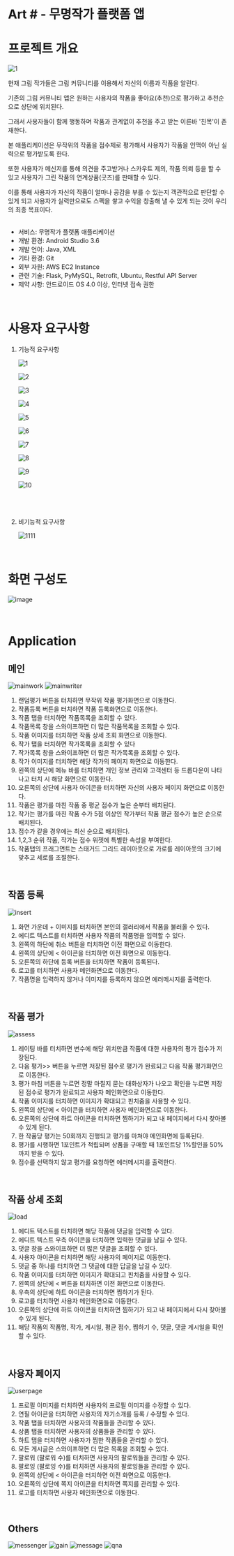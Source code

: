 
# Art # - 무명작가 플랫폼 앱

# 프로젝트 개요

![1](https://user-images.githubusercontent.com/63458653/87631277-01494680-c772-11ea-897f-5ea7415efb15.png)

현재 그림 작가들은 그림 커뮤니티를 이용해서 자신의 이름과 작품을 알린다.

기존의 그림 커뮤니티 앱은 원하는 사용자의 작품을 좋아요(추천)으로 평가하고 추천순으로 상단에 위치된다. 

그래서 사용자들이 함께 행동하며 작품과 관계없이 추천을 주고 받는 이른바 '친목'이 존재한다.

본 애플리케이션은 무작위의 작품을 점수제로 평가해서 사용자가 작품을 인맥이 아닌 실력으로 평가받도록 한다.

또한 사용자가 메신저를 통해 의견을 주고받거나 스카우트 제의, 작품 의뢰 등을 할 수 있고 사용자가 그린 작품의 연계상품(굿즈)를 판매할 수 있다. 

이를 통해 사용자가 자신의 작품이 얼마나 공감을 부를 수 있는지 객관적으로 판단할 수 있게 되고 사용자가 실력만으로도 스펙을 쌓고 수익을 창출해 낼 수 있게 되는 것이  우리의 최종 목표이다.
<br><br>
- 서비스: 무명작가 플랫폼 애플리케이션
- 개발 환경: Android Studio 3.6
- 개발 언어: Java, XML
- 기타 환경: Git 
- 외부 자원: AWS EC2 Instance
- 관련 기술: Flask, PyMySQL, Retrofit, Ubuntu, Restful API Server
- 제약 사항: 안드로이드 OS 4.0 이상, 인터넷 접속 권한

<br>



# 사용자 요구사항

1. 기능적 요구사항

   ![1](https://user-images.githubusercontent.com/63458653/87670459-b566c380-c7aa-11ea-8582-5fece6eb2dbf.PNG)
   
   ![2](https://user-images.githubusercontent.com/63458653/87670855-6a00e500-c7ab-11ea-9baf-d497bc1d417e.PNG)
 
   ![3](https://user-images.githubusercontent.com/63458653/87670867-6d946c00-c7ab-11ea-91d7-e0869dd0c19c.PNG)
 
   ![4](https://user-images.githubusercontent.com/63458653/87670876-7127f300-c7ab-11ea-924c-1a77d13de24e.PNG)
 
   ![5](https://user-images.githubusercontent.com/63458653/87670881-72f1b680-c7ab-11ea-9518-d41b3f8c59ad.PNG)
 
   ![6](https://user-images.githubusercontent.com/63458653/87670893-771dd400-c7ab-11ea-8200-326abc32d2b7.PNG)
 
   ![7](https://user-images.githubusercontent.com/63458653/87670906-7ab15b00-c7ab-11ea-8ae5-245aaf28c834.PNG)
 
   ![8](https://user-images.githubusercontent.com/63458653/87670919-7e44e200-c7ab-11ea-97ba-3116b53b16af.PNG)
 
   ![9](https://user-images.githubusercontent.com/63458653/87670931-813fd280-c7ab-11ea-8f4c-6db87cb7be9c.PNG)
 
   ![10](https://user-images.githubusercontent.com/63458653/87670940-83a22c80-c7ab-11ea-8cac-f96a6fa541d3.PNG)
<br><br><br><br>
2. 비기능적 요구사항

   ![1111](https://user-images.githubusercontent.com/63458653/87670948-8735b380-c7ab-11ea-8c99-88dd1afd154f.PNG)


<br>

# 화면 구성도

![image](https://user-images.githubusercontent.com/63458653/87671098-b815e880-c7ab-11ea-80b4-fd43f3a74f3c.png)


<br>


# Application 

## 메인

![mainwork](https://user-images.githubusercontent.com/63458653/87678571-134cd880-c7b6-11ea-9dc3-2f3de8c7b54f.jpg)
![mainwriter](https://user-images.githubusercontent.com/63458653/87679554-4ba0e680-c7b7-11ea-9984-7cc70a76408d.jpg)

1. 랜덤평가 버튼을 터치하면 무작위 작품 평가화면으로 이동한다.
2. 작품등록 버튼을 터치하면 작품 등록화면으로 이동한다.
3. 작품 탭을 터치하면 작품목록을 조회할 수 있다.
4. 작품목록 창을 스와이프하면 더 많은 작품목록을 조회할 수 있다.
5. 작품 이미지를 터치하면 작품 상세 조회 화면으로 이동한다.
6. 작가 탭을 터치하면 작가목록을 조회할 수 있다
7. 작가목록 창을 스와이프하면 더 많은 작가목록을 조회할 수 있다.
8. 작가 이미지를 터치하면 해당 작가의 페이지 화면으로 이동한다.
9. 왼쪽의 상단에 메뉴 바를 터치하면 개인 정보 관리와 고객센터 등 드롭다운이 나타나고 터치 시 해당 화면으로 이동한다.
10. 오른쪽의 상단에 사용자 아이콘을 터치하면 자신의 사용자 페이지 화면으로 이동한다.
11. 작품은 평가를 마친 작품 중 평균 점수가 높은 순부터 배치된다.
12. 작가는 평가를 마친 작품 수가 5점 이상인 작가부터 작품 평균 점수가 높은 순으로 배치된다.
13. 점수가 같을 경우에는 최신 순으로 배치된다.
14. 1,2,3 순위 작품, 작가는 점수 위젯에  특별한 속성을 부여한다.
15. 작품탭의 프래그먼트는 스태거드 그리드 레이아웃으로 가로를 레이아웃의 크기에 맞추고 세로를 조절한다.


<br>

## **작품 등록**

![insert](https://user-images.githubusercontent.com/63458653/87678560-121bab80-c7b6-11ea-8d43-44ed7b842ce7.jpg)

1. 화면 가운데 + 이미지를 터치하면 본인의 갤러리에서 작품을 불러올 수 있다.
2. 에디트 텍스트를 터치하면 사용자 작품의 작품명을 입력할 수 있다.
3. 왼쪽의 하단에 취소 버튼을 터치하면 이전 화면으로 이동한다.
4. 왼쪽의 상단에 < 아이콘을 터치하면 이전 화면으로 이동한다.
5. 오른쪽의 하단에 등록 버튼을 터치하면 작품이 등록된다.
6. 로고를 터치하면 사용자 메인화면으로 이동한다.
7. 작품명을 입력하지 않거나 이미지를 등록하지 않으면 에러메시지를 출력한다.

<br>

## **작품 평가**

![assess](https://user-images.githubusercontent.com/63458653/87678551-0fb95180-c7b6-11ea-9678-9e1e7e11382f.jpg)

1. 레이팅 바를 터치하면 변수에 해당 위치만큼 작품에 대한 사용자의 평가 점수가 저장된다.
2. 다음 평가>> 버튼을 누르면 저장된 점수로 평가가 완료되고 다음 작품 평가화면으로 이동한다.
3. 평가 마침 버튼을 누르면 정말 마칠지 묻는 대화상자가 나오고 확인을 누르면 저장된 점수로 평가가 완료되고 사용자 메인화면으로 이동한다.
4. 작품 이미지를 터치하면 이미지가 확대되고 핀치줌을 사용할 수 있다.
5. 왼쪽의 상단에 < 아이콘을 터치하면 사용자 메인화면으로 이동한다.
6. 오른쪽의 상단에 하트 아이콘을 터치하면 찜하기가 되고 내 페이지에서 다시 찾아볼 수 있게 된다.
7. 한 작품당 평가는 50회까지 진행되고 평가를 마쳐야 메인화면에 등록된다.
8. 평가를 시행하면 1포인트가 적립되며 상품을 구매할 때 1포인트당 1%할인을 50%까지 받을 수 있다.
9. 점수를 선택하지 않고 평가를 요청하면 에러메시지를 출력한다.
<br>

## **작품 상세 조회**

![load](https://user-images.githubusercontent.com/63458653/87678561-121bab80-c7b6-11ea-81aa-b67334281a7a.jpg)

1. 에디트 텍스트를 터치하면 해당 작품에 댓글을 입력할 수 있다.
2. 에디트 텍스트 우측 아이콘을 터치하면 입력한 댓글을 남길 수 있다.
3. 댓글 창을 스와이프하면 더 많은 댓글을 조회할 수 있다.
4. 사용자 아이콘을 터치하면 해당 사용자의 페이지로 이동한다.
5. 댓글 중 하나를 터치하면 그 댓글에 대한 답글을 남길 수 있다.
6. 작품 이미지를 터치하면 이미지가 확대되고 핀치줌을 사용할 수 있다.
7. 왼쪽의 상단에 < 버튼을 터치하면 이전 화면으로 이동한다.
8. 우측의 상단에 하트 아이콘을 터치하면 찜하기가 된다.
9. 로고를 터치하면 사용자 메인화면으로 이동한다.
10. 오른쪽의 상단에 하트 아이콘을 터치하면 찜하기가 되고 내 페이지에서 다시 찾아볼 수 있게 된다. 
11. 해당 작품의 작품명, 작가, 게시일, 평균 점수, 찜하기 수, 댓글, 댓글 게시일을 확인할 수 있다.
<br>

## **사용자 페이지**

![userpage](https://user-images.githubusercontent.com/63458653/87678579-147e0580-c7b6-11ea-9e62-fd68bfdbd5b2.jpg)

1. 프로필 이미지를 터치하면 사용자의 프로필 이미지를 수정할 수 있다.
2. 연필 아이콘을 터치하면 사용자의 자기소개를 등록 / 수정할 수 있다.
3. 작품 탭을 터치하면 사용자의 작품들을 관리할 수 있다.
4. 상품 탭을 터치하면 사용자의 상품들을 관리할 수 있다.
5. 하트 탭을 터치하면 사용자가 찜한 작품들을 관리할 수 있다.
6. 모든 게시글은 스와이프하면 더 많은 목록을 조회할 수 있다.
7. 팔로워 (팔로워 수)를 터치하면 사용자의 팔로워들을 관리할 수 있다.
8. 팔로잉 (팔로잉 수)를 터치하면 사용자의 팔로잉들을 관리할 수 있다.
9. 왼쪽의 상단에 < 아이콘을 터치하면 이전 화면으로 이동한다.
10. 오른쪽의 상단에 쪽지 아이콘을 터치하면 쪽지를 관리할 수 있다.
11. 로고를 터치하면 사용자 메인화면으로 이동한다.
<br>

##  Others
![messenger](https://user-images.githubusercontent.com/63458653/87682615-01b9ff80-c7bb-11ea-85a6-663a4c53c3fb.jpg)
![gain](https://user-images.githubusercontent.com/63458653/87678557-11831500-c7b6-11ea-94c0-6d857192a5c0.jpg)
![message](https://user-images.githubusercontent.com/63458653/87678574-13e56f00-c7b6-11ea-869a-6917c3aa36fe.jpg)
![qna](https://user-images.githubusercontent.com/63458653/87678577-147e0580-c7b6-11ea-977a-b998f8b7bf5a.jpg)



